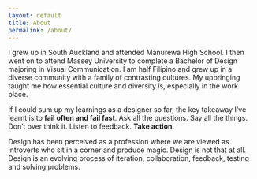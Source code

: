 ```yaml
---
layout: default
title: About
permalink: /about/
---
```


<link href="https://fonts.googleapis.com/css?family=Merriweather:400,400i,700,700i|Roboto:400,400i,700,700i" rel="stylesheet">

I grew up in South Auckland and attended Manurewa High School. I then went on to attend Massey University to complete a Bachelor of Design majoring in Visual Communication. I am half Filipino and grew up in a diverse community with a family of contrasting cultures. My upbringing taught me how essential culture and diversity is, especially in the work place.

If I could sum up my learnings as a designer so far, the key takeaway I’ve learnt is to **fail often and fail fast**. Ask all the questions. Say all the things. Don’t over think it. Listen to feedback. **Take action**.

Design has been perceived as a profession where we are viewed as introverts who sit in a corner and produce magic. Design is not that at all. Design is an evolving process of iteration, collaboration, feedback, testing and solving problems. 
